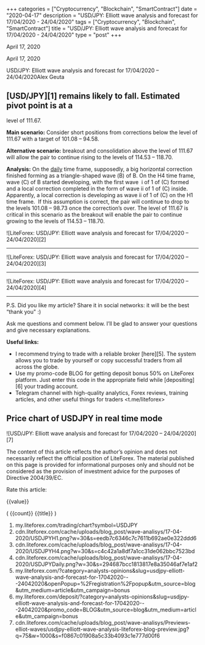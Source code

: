 +++
categories = ["Cryptocurrency", "Blockchain", "SmartContract"]
date = "2020-04-17"
description = "USD/JPY: Elliott wave analysis and forecast for 17/04/2020 - 24/04/2020"
tags = ["Cryptocurrency", "Blockchain", "SmartContract"]
title = "USD/JPY: Elliott wave analysis and forecast for 17/04/2020 - 24/04/2020"
type = "post"
+++

April 17, 2020

April 17, 2020

USD/JPY: Elliott wave analysis and forecast for 17/04/2020 –
24/04/2020Alex Geuta

## [USD/JPY][1] remains likely to fall. Estimated pivot point is at a
level of 111.67.

 **Main scenario:** Consider short positions from corrections below the
level of 111.67 with a target of 101.08 – 94.58.

 **Alternative scenario:** breakout and consolidation above the level of
111.67 will allow the pair to continue rising to the levels of 114.53 –
118.70.

 **Analysis:** On the [daily](https://www.fintecher.org/2020/03/03/forex-trading-daily-strategy/) time frame, supposedly, a big horizontal
correction finished forming as a triangle-shaped wave (В) of B. On the
H4 time frame, wave (С) of B started developing, with the first wave  i
of 1 of (C) formed  and a local correction completed in the form of wave
ii of 1 of (C) inside. Apparently, a local correction is developing as
wave ii of 1 of (C) on the H1 time frame.  If this assumption is
correct, the pair will continue to drop to the levels 101.08 – 98.73
once the correction’s over. The level of 111.67 is critical in this
scenario as the breakout will enable the pair to continue growing to the
levels of 114.53 – 118.70.

![LiteForex: USD/JPY: Elliott wave analysis and forecast for 17/04/2020
– 24/04/2020][2]

* * *

![LiteForex: USD/JPY: Elliott wave analysis and forecast for 17/04/2020
– 24/04/2020][3]

* * *

![LiteForex: USD/JPY: Elliott wave analysis and forecast for 17/04/2020
– 24/04/2020][4]

* * *

P.S. Did you like my article? Share it in social networks: it will be
the best “thank you" :)

Ask me questions and comment below. I’ll be glad to answer your
questions and give necessary explanations.

 **Useful links:**

  * I recommend trying to trade with a reliable broker [here][5]. The system allows you to trade by yourself or copy successful traders from all across the globe.
  * Use my promo-code BLOG for getting deposit bonus 50% on LiteForex platform. Just enter this code in the appropriate field while [depositing][6] your trading account.
  * Telegram channel with high-quality analytics, Forex reviews, training articles, and other useful things for traders <t.me/liteforex>

## Price chart of USDJPY in real time mode

![USD/JPY: Elliott wave analysis and forecast for 17/04/2020 –
24/04/2020][7]

The content of this article reflects the author’s opinion and does not
necessarily reflect the official position of LiteForex. The material
published on this page is provided for informational purposes only and
should not be considered as the provision of investment advice for the
purposes of Directive 2004/39/EC.

Rate this article:

{{value}}

( {{count}} {{title}} )

   1. my.liteforex.com/trading/chart?symbol=USDJPY
   2. cdn.liteforex.com/cache/uploads/blog_post/wave-analisys/17-04-2020/USDJPYH1.png?w=30&s=eedb7c6346c7c7611b692ae0e322ddd6
   3. cdn.liteforex.com/cache/uploads/blog_post/wave-analisys/17-04-2020/USDJPYH4.png?w=30&s=c4c42a1a8df7a1cc31de062bbc7523bd
   4. cdn.liteforex.com/cache/uploads/blog_post/wave-analisys/17-04-2020/USDJPYDaily.png?w=30&s=294687bcc1813817e8a35046af7e1af2
   5. my.liteforex.com/?category=analysts-opinions&slug=usdjpy-elliott-wave-analysis-and-forecast-for-17042020---24042020&openPopup=%2Fregistration%2Fpopup&utm_source=blog&utm_medium=article&utm_campaign=bonus
   6. my.liteforex.com/deposit/?category=analysts-opinions&slug=usdjpy-elliott-wave-analysis-and-forecast-for-17042020---24042020&promo_code=BLOG&utm_source=blog&utm_medium=article&utm_campaign=bonus
   7. cdn.liteforex.com/cache/uploads/blog_post/wave-analisys/Previews-elliot-waves/usdjpy-elliott-wave-analysis-liteforex-blog-preview.jpg?q=75&w=1000&s=f0867c01908a5c33b4093c1e777d00f6